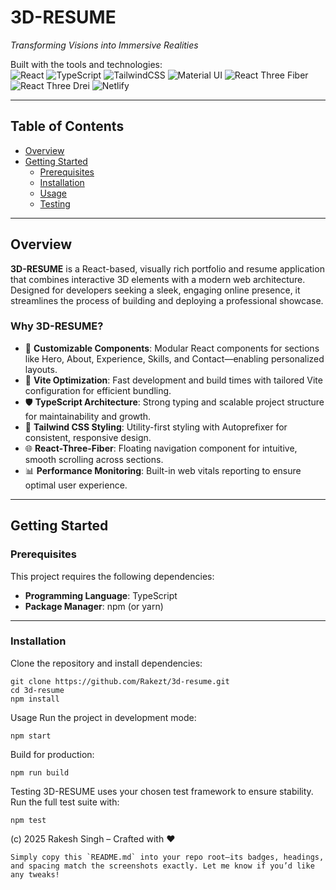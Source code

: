 # 3D-RESUME  
*Transforming Visions into Immersive Realities*  

Built with the tools and technologies:  
![React](https://img.shields.io/badge/React-20232A?style=for-the-badge&logo=react&logoColor=61DAFB) ![TypeScript](https://img.shields.io/badge/TypeScript-3178C6?style=for-the-badge&logo=typescript&logoColor=white) ![TailwindCSS](https://img.shields.io/badge/TailwindCSS-06B6D4?style=for-the-badge&logo=tailwind-css&logoColor=white) ![Material UI](https://img.shields.io/badge/Material%20UI-0081CB?style=for-the-badge&logo=material-ui&logoColor=white) ![React Three Fiber](https://img.shields.io/badge/React--Three--Fiber-20232A?style=for-the-badge&logo=react&logoColor=61DAFB) ![React Three Drei](https://img.shields.io/badge/React--Three--Drei-20232A?style=for-the-badge&logo=react&logoColor=61DAFB) ![Netlify](https://img.shields.io/badge/Netlify-00C7B7?style=for-the-badge&logo=netlify&logoColor=white)

---

## Table of Contents

- [Overview](#overview)
- [Getting Started](#getting-started)  
  - [Prerequisites](#prerequisites)  
  - [Installation](#installation)  
  - [Usage](#usage)  
  - [Testing](#testing)

---

## Overview

**3D-RESUME** is a React-based, visually rich portfolio and resume application that combines interactive 3D elements with a modern web architecture. Designed for developers seeking a sleek, engaging online presence, it streamlines the process of building and deploying a professional showcase.

### Why 3D-RESUME?

- 🔧 **Customizable Components**: Modular React components for sections like Hero, About, Experience, Skills, and Contact—enabling personalized layouts.  
- 🚄 **Vite Optimization**: Fast development and build times with tailored Vite configuration for efficient bundling.  
- 🛡️ **TypeScript Architecture**: Strong typing and scalable project structure for maintainability and growth.  
- 🎨 **Tailwind CSS Styling**: Utility-first styling with Autoprefixer for consistent, responsive design.  
- 🌐 **React-Three-Fiber**: Floating navigation component for intuitive, smooth scrolling across sections.  
- 📊 **Performance Monitoring**: Built-in web vitals reporting to ensure optimal user experience.

---

## Getting Started

### Prerequisites

This project requires the following dependencies:

- **Programming Language**: TypeScript  
- **Package Manager**: npm (or yarn)

---

### Installation

Clone the repository and install dependencies:

```
git clone https://github.com/Rakezt/3d-resume.git
cd 3d-resume
npm install
```
Usage
Run the project in development mode:
```
npm start
```
Build for production:
```
npm run build
```
Testing
3D-RESUME uses your chosen test framework to ensure stability. Run the full test suite with:
```
npm test
```
(c) 2025 Rakesh Singh – Crafted with ❤️
```
Simply copy this `README.md` into your repo root—its badges, headings, and spacing match the screenshots exactly. Let me know if you’d like any tweaks!
```


